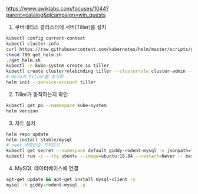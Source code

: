 https://www.qwiklabs.com/focuses/1044?parent=catalog&qlcampaign=win_quests

1. 쿠버네티스 클러스터에 서버(Tiller)를 설치

```bash
kubectl config current-context
kubectl cluster-info
curl https://raw.githubusercontent.com/kubernetes/helm/master/scripts/get > get_helm.sh
chmod 700 get_helm.sh
./get_helm.sh
kubectl -n kube-system create sa tiller
kubectl create clusterrolebinding tiller --clusterrole cluster-admin --serviceaccount=kube-system:tiller
# Helm과 Tiller를 초기화
helm init --service-account tiller
```

2. Tiller가 동작하는지 확인

```bash
kubectl get po --namespace kube-system
helm version
```

3. 차트 설치

```bash
helm repo update
helm install stable/mysql
# root 비밀번호 가져오기
kubectl get secret --namespace default giddy-rodent-mysql -o jsonpath="{.data.mysql-root-password}" | base64 --decode; echo
kubectl run -i --tty ubuntu --image=ubuntu:16.04 --restart=Never -- bash -il
```

4. MySQL 데이터베이스에 연결

```bash
apt-get update && apt-get install mysql-client -y
mysql -h giddy-rodent-mysql -p
```